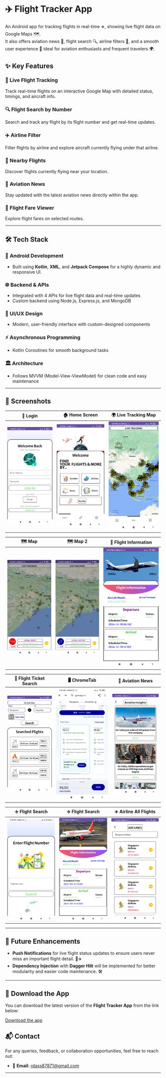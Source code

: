 # ✈️ **Flight Tracker App**

An Android app for tracking flights in real-time ✈️, showing live flight data on Google Maps 🗺️.  
It also offers aviation news 📰, flight search 🔍, airline filters 🛫, and a smooth user experience 📱
ideal for aviation enthusiasts and frequent travelers 🌍.

## ✨ **Key Features**


### 📡 Live Flight Tracking  
Track real-time flights on an interactive Google Map with detailed status, timings, and aircraft info.

### 🔍 Flight Search by Number  
Search and track any flight by its flight number and get real-time updates.

### ✈️ Airline Filter  
Filter flights by airline and explore aircraft currently flying under that airline.

### 📍 Nearby Flights  
Discover flights currently flying near your location.

### 📰 Aviation News  
Stay updated with the latest aviation news directly within the app.

### 💼 Flight Fare Viewer  
Explore flight fares on selected routes.

---

## 🛠️ **Tech Stack**

### 📱 **Android Development**
- Built using **Kotlin**, **XML**, and **Jetpack Compose** for a highly dynamic and responsive UI.

### 🌐 Backend & APIs  
- Integrated with 4 APIs for live flight data and real-time updates  
- Custom backend using Node.js, Express.js, and MongoDB  

### 🎨 UI/UX Design  
- Modern, user-friendly interface with custom-designed components  

### ⚡ Asynchronous Programming  
- Kotlin Coroutines for smooth background tasks  

### 🏛️ Architecture  
- Follows MVVM (Model-View-ViewModel) for clean code and easy maintenance

---

## 📸 **Screenshots**

| 🔑 Login              | 🏠 Home Screen       | 🌍 Live Tracking Map |
|----------------------|---------------------|----------------------|
| ![Login](Login.jpg)   | ![Home Screen](Home.jpg) | ![Live Tracking Map](https://raw.githubusercontent.com/rahul31124/Flight-Tracker-App/main/Live%20Tracking%20Map.jpg) |

| 🗺️ Map               | 🗺️ Map 2             | 🛫 Flight Information |
|----------------------|----------------------|----------------------|
| ![Map](Map.jpg)       | ![Map 2](Map2.jpg)    | ![Flight Information](https://raw.githubusercontent.com/rahul31124/Flight-Tracker-App/main/Flight%20Information.jpg) |

| 💸 Flight Ticket Search | 🖥️ ChromeTab       | 📰 Aviation News       |
|------------------------|--------------------|-----------------------|
| ![Flight Ticket Search](https://raw.githubusercontent.com/rahul31124/Flight-Tracker-App/main/Flight%20Ticket%20Search.jpg) | ![ChromeTab](ChromeTab.jpg) | ![Aviation News](https://raw.githubusercontent.com/rahul31124/Flight-Tracker-App/main/Aviation%20News.jpg) |

| ✈️ Flight Search     | ✈️ Flight Search    | ✈️ Airline All Flights    |
|----------------------|----------------------|-----------------------|
| ![Airline Search](https://github.com/rahul31124/Flight-Tracker-App/blob/main/Airline%20search.jpg) | ![Airline Search 2](https://github.com/rahul31124/Flight-Tracker-App/blob/main/Airline%20Search..jpg) | ![Airline Search 3](Airlines2.jpg) |





---

## 🚀 **Future Enhancements**
- **Push Notifications** for live flight status updates to ensure users never miss an important flight detail. 📲✈️
- **Dependency Injection** with **Dagger Hilt** will be implemented for better modularity and easier code maintenance. 🛠️

---

## 🚀 Download the App

You can download the latest version of the **Flight Tracker App** from the link below:

[Download the app](https://drive.google.com/file/d/1wvr1DP262PnzNjUd1bFq0yH2l3gmIhVv/view?usp=drive_link)





## 📬 **Contact**
For any queries, feedback, or collaboration opportunities, feel free to reach out:

- 📧 **Email:** [rdass87871@gmail.com](mailto:rdass87871@gmail.com)

---
